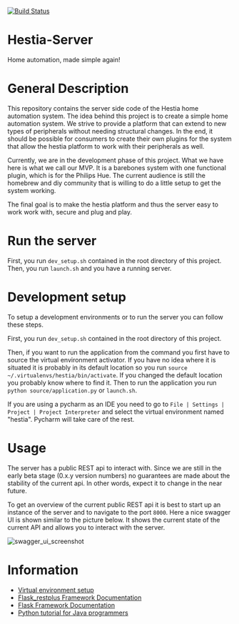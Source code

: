 [![Build Status](https://travis-ci.org/RUGSoftEng/2017-Hestia-Server.svg?branch=development)](https://travis-ci.org/RUGSoftEng/2017-Hestia-Server)
# Hestia-Server 
Home automation, made simple again!

# General Description
This repository contains the server side code of the Hestia home automation
system.
The idea behind this project is to create a simple home automation system.
We strive to provide a platform that can extend to new types of peripherals  without
needing structural changes.
In the end, it should be possible for consumers to create their own plugins for
the system that allow the hestia platform to work with their peripherals as well.

Currently, we are in the development phase of this project.
What we have here is what we call our MVP.
It is a barebones system with one functional plugin, which is for the Philips Hue.
The current audience is still the homebrew and diy community that is willing to
do a little setup to get the system working.

The final goal is to make the hestia platform and thus the server easy to work
work with, secure and plug and play.

# Run the server

First, you run `dev_setup.sh` contained in the root directory of this project.
Then, you run `launch.sh` and you have a running server.

# Development setup
To setup a development environments or to run the server you can follow these
steps.

First, you run `dev_setup.sh` contained in the root directory of this project.

Then, if you want to run the application from the command you first have to 
source the virtual environment activator.
If you have no idea where it is situated it is probably in its default location
so you run `source ~/.virtualenvs/hestia/bin/activate`.
If you changed the default location you probably know where to find it.
Then to run the application you run `python source/application.py` or `launch.sh`.

If you are using a pycharm as an IDE you need to go to `File | Settings | Project | Project Interpreter`
and select the virtual environment named "hestia".
Pycharm will take care of the rest.

# Usage
The server has a public REST api to interact with. 
Since we are still in the early beta stage (0.x.y version numbers) no guarantees
are made about the stability of the current api.
In other words, expect it to change in the near future.

To get an overview of the current public REST api it is best to start up an
instance of the server and to navigate to the port `8000`.
Here a nice swagger UI is shown similar to the picture below.
It shows the current state of the current API and allows you to interact with
the server.

![swagger_ui_screenshot](https://cloud.githubusercontent.com/assets/6391025/24971097/076699de-1fb7-11e7-8eed-a1ceccefe38f.png)


# Information
- [Virtual environment setup](https://virtualenvwrapper.readthedocs.io/en/latest/install.html)
- [Flask_restplus Framework Documentation](https://flask-restplus.readthedocs.io/en/stable/)
- [Flask Framework Documentation](http://flask.pocoo.org/)
- [Python tutorial for Java programmers](http://www.cse.wustl.edu/~ckelleher/cse450/pythonQuickStart.pdf)
